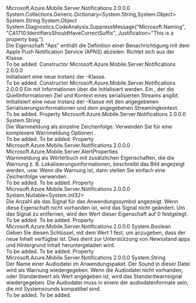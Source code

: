 <Type Name="ApsProperties" FullName="Microsoft.Azure.Mobile.Server.ApsProperties">
  <TypeSignature Language="C#" Value="public class ApsProperties : System.Collections.Generic.Dictionary&lt;string,object&gt;" />
  <TypeSignature Language="ILAsm" Value=".class public auto ansi serializable beforefieldinit ApsProperties extends System.Collections.Generic.Dictionary`2&lt;string, object&gt;" />
  <TypeSignature Language="DocId" Value="T:Microsoft.Azure.Mobile.Server.ApsProperties" />
  <TypeSignature Language="VB.NET" Value="Public Class ApsProperties&#xA;Inherits Dictionary(Of String, Object)" />
  <TypeSignature Language="F#" Value="type ApsProperties = class&#xA;    inherit Dictionary&lt;string, obj&gt;" />
  <AssemblyInfo>
    <AssemblyName>Microsoft.Azure.Mobile.Server.Notifications</AssemblyName>
    <AssemblyVersion>2.0.0.0</AssemblyVersion>
  </AssemblyInfo>
  <Base>
    <BaseTypeName>System.Collections.Generic.Dictionary&lt;System.String,System.Object&gt;</BaseTypeName>
    <BaseTypeArguments>
      <BaseTypeArgument TypeParamName="!0">System.String</BaseTypeArgument>
      <BaseTypeArgument TypeParamName="!1">System.Object</BaseTypeArgument>
    </BaseTypeArguments>
  </Base>
  <Interfaces />
  <Attributes>
    <Attribute>
      <AttributeName>System.Diagnostics.CodeAnalysis.SuppressMessage("Microsoft.Naming", "CA1710:IdentifiersShouldHaveCorrectSuffix", Justification="This is a property bag.")</AttributeName>
    </Attribute>
  </Attributes>
  <Docs>
    <summary>
            Die Eigenschaft "Aps" enthält die Definition einer Benachrichtigung mit dem Apple Push Notification Service (APNS) abzielen. Richtet sich aus der <see cref="T:Microsoft.Azure.Mobile.Server.ApplePushMessage" /> Klasse.
            </summary>
    <remarks>To be added.</remarks>
  </Docs>
  <Members>
    <Member MemberName=".ctor">
      <MemberSignature Language="C#" Value="public ApsProperties ();" />
      <MemberSignature Language="ILAsm" Value=".method public hidebysig specialname rtspecialname instance void .ctor() cil managed" />
      <MemberSignature Language="DocId" Value="M:Microsoft.Azure.Mobile.Server.ApsProperties.#ctor" />
      <MemberSignature Language="VB.NET" Value="Public Sub New ()" />
      <MemberType>Constructor</MemberType>
      <AssemblyInfo>
        <AssemblyName>Microsoft.Azure.Mobile.Server.Notifications</AssemblyName>
        <AssemblyVersion>2.0.0.0</AssemblyVersion>
      </AssemblyInfo>
      <Parameters />
      <Docs>
        <summary>
            Initialisiert eine neue Instanz der <see cref="T:Microsoft.Azure.Mobile.Server.ApsProperties" />-Klasse.
            </summary>
        <remarks>To be added.</remarks>
      </Docs>
    </Member>
    <Member MemberName=".ctor">
      <MemberSignature Language="C#" Value="protected ApsProperties (System.Runtime.Serialization.SerializationInfo info, System.Runtime.Serialization.StreamingContext context);" />
      <MemberSignature Language="ILAsm" Value=".method familyhidebysig specialname rtspecialname instance void .ctor(class System.Runtime.Serialization.SerializationInfo info, valuetype System.Runtime.Serialization.StreamingContext context) cil managed" />
      <MemberSignature Language="DocId" Value="M:Microsoft.Azure.Mobile.Server.ApsProperties.#ctor(System.Runtime.Serialization.SerializationInfo,System.Runtime.Serialization.StreamingContext)" />
      <MemberSignature Language="VB.NET" Value="Protected Sub New (info As SerializationInfo, context As StreamingContext)" />
      <MemberSignature Language="F#" Value="new Microsoft.Azure.Mobile.Server.ApsProperties : System.Runtime.Serialization.SerializationInfo * System.Runtime.Serialization.StreamingContext -&gt; Microsoft.Azure.Mobile.Server.ApsProperties" Usage="new Microsoft.Azure.Mobile.Server.ApsProperties (info, context)" />
      <MemberType>Constructor</MemberType>
      <AssemblyInfo>
        <AssemblyName>Microsoft.Azure.Mobile.Server.Notifications</AssemblyName>
        <AssemblyVersion>2.0.0.0</AssemblyVersion>
      </AssemblyInfo>
      <Parameters>
        <Parameter Name="info" Type="System.Runtime.Serialization.SerializationInfo" />
        <Parameter Name="context" Type="System.Runtime.Serialization.StreamingContext" />
      </Parameters>
      <Docs>
        <param name="info">Ein <see cref="T:System.Runtime.Serialization.SerializationInfo" /> mit Informationen über die <see cref="T:Microsoft.Azure.Mobile.Server.ApsProperties" /> initialisiert werden.</param>
        <param name="context">Ein <see cref="T:System.Runtime.Serialization.StreamingContext" /> , der die Quellinformationen Ziel und Kontext eines serialisierten Streams angibt.</param>
        <summary>
            Initialisiert eine neue Instanz der <see cref="T:Microsoft.Azure.Mobile.Server.ApsProperties" />-Klasse mit den angegebenen Serialisierungsinformationen und dem angegebenen Streamingkontext.
            </summary>
        <remarks>To be added.</remarks>
      </Docs>
    </Member>
    <Member MemberName="Alert">
      <MemberSignature Language="C#" Value="public string Alert { get; set; }" />
      <MemberSignature Language="ILAsm" Value=".property instance string Alert" />
      <MemberSignature Language="DocId" Value="P:Microsoft.Azure.Mobile.Server.ApsProperties.Alert" />
      <MemberSignature Language="VB.NET" Value="Public Property Alert As String" />
      <MemberSignature Language="F#" Value="member this.Alert : string with get, set" Usage="Microsoft.Azure.Mobile.Server.ApsProperties.Alert" />
      <MemberType>Property</MemberType>
      <AssemblyInfo>
        <AssemblyName>Microsoft.Azure.Mobile.Server.Notifications</AssemblyName>
        <AssemblyVersion>2.0.0.0</AssemblyVersion>
      </AssemblyInfo>
      <ReturnValue>
        <ReturnType>System.String</ReturnType>
      </ReturnValue>
      <Docs>
        <summary>
            Die Warnmeldung als einzelne Zeichenfolge. Verwenden Sie für eine komplexere Warnmeldung Optionen <see cref="M:AlertProperties" />.
            </summary>
        <value>To be added.</value>
        <remarks>To be added.</remarks>
      </Docs>
    </Member>
    <Member MemberName="AlertProperties">
      <MemberSignature Language="C#" Value="public Microsoft.Azure.Mobile.Server.AlertProperties AlertProperties { get; }" />
      <MemberSignature Language="ILAsm" Value=".property instance class Microsoft.Azure.Mobile.Server.AlertProperties AlertProperties" />
      <MemberSignature Language="DocId" Value="P:Microsoft.Azure.Mobile.Server.ApsProperties.AlertProperties" />
      <MemberSignature Language="VB.NET" Value="Public ReadOnly Property AlertProperties As AlertProperties" />
      <MemberSignature Language="F#" Value="member this.AlertProperties : Microsoft.Azure.Mobile.Server.AlertProperties" Usage="Microsoft.Azure.Mobile.Server.ApsProperties.AlertProperties" />
      <MemberType>Property</MemberType>
      <AssemblyInfo>
        <AssemblyName>Microsoft.Azure.Mobile.Server.Notifications</AssemblyName>
        <AssemblyVersion>2.0.0.0</AssemblyVersion>
      </AssemblyInfo>
      <ReturnValue>
        <ReturnType>Microsoft.Azure.Mobile.Server.AlertProperties</ReturnType>
      </ReturnValue>
      <Docs>
        <summary>
            Warnmeldung als Wörterbuch mit zusätzlichen Eigenschaften, die die Warnung z. B. Lokalisierungsinformationen, beschreibt das Bild angezeigt werden, usw. Wenn die Warnung ist, dann stellen Sie einfach eine Zeichenfolge verwenden <see cref="M:Alert" />.
            </summary>
        <value>To be added.</value>
        <remarks>To be added.</remarks>
      </Docs>
    </Member>
    <Member MemberName="Badge">
      <MemberSignature Language="C#" Value="public Nullable&lt;int&gt; Badge { get; set; }" />
      <MemberSignature Language="ILAsm" Value=".property instance valuetype System.Nullable`1&lt;int32&gt; Badge" />
      <MemberSignature Language="DocId" Value="P:Microsoft.Azure.Mobile.Server.ApsProperties.Badge" />
      <MemberSignature Language="VB.NET" Value="Public Property Badge As Nullable(Of Integer)" />
      <MemberSignature Language="F#" Value="member this.Badge : Nullable&lt;int&gt; with get, set" Usage="Microsoft.Azure.Mobile.Server.ApsProperties.Badge" />
      <MemberType>Property</MemberType>
      <AssemblyInfo>
        <AssemblyName>Microsoft.Azure.Mobile.Server.Notifications</AssemblyName>
        <AssemblyVersion>2.0.0.0</AssemblyVersion>
      </AssemblyInfo>
      <ReturnValue>
        <ReturnType>System.Nullable&lt;System.Int32&gt;</ReturnType>
      </ReturnValue>
      <Docs>
        <summary>
            Die Anzahl als das Signal für das Anwendungssymbol angezeigt. Wenn diese Eigenschaft nicht vorhanden ist, wird das Signal nicht geändert. Um das Signal zu entfernen, wird den Wert dieser Eigenschaft auf 0 festgelegt.
            </summary>
        <value>To be added.</value>
        <remarks>To be added.</remarks>
      </Docs>
    </Member>
    <Member MemberName="ContentAvailable">
      <MemberSignature Language="C#" Value="public bool ContentAvailable { get; set; }" />
      <MemberSignature Language="ILAsm" Value=".property instance bool ContentAvailable" />
      <MemberSignature Language="DocId" Value="P:Microsoft.Azure.Mobile.Server.ApsProperties.ContentAvailable" />
      <MemberSignature Language="VB.NET" Value="Public Property ContentAvailable As Boolean" />
      <MemberSignature Language="F#" Value="member this.ContentAvailable : bool with get, set" Usage="Microsoft.Azure.Mobile.Server.ApsProperties.ContentAvailable" />
      <MemberType>Property</MemberType>
      <AssemblyInfo>
        <AssemblyName>Microsoft.Azure.Mobile.Server.Notifications</AssemblyName>
        <AssemblyVersion>2.0.0.0</AssemblyVersion>
      </AssemblyInfo>
      <ReturnValue>
        <ReturnType>System.Boolean</ReturnType>
      </ReturnValue>
      <Docs>
        <summary>
            Geben Sie diesen Schlüssel, mit dem Wert 1 fest, um anzugeben, dass der neue Inhalt verfügbar ist. Dies dient zur Unterstützung von Newsstand apps und Hintergrund Inhalt heruntergeladen wird.
            </summary>
        <value>To be added.</value>
        <remarks>To be added.</remarks>
      </Docs>
    </Member>
    <Member MemberName="Sound">
      <MemberSignature Language="C#" Value="public string Sound { get; set; }" />
      <MemberSignature Language="ILAsm" Value=".property instance string Sound" />
      <MemberSignature Language="DocId" Value="P:Microsoft.Azure.Mobile.Server.ApsProperties.Sound" />
      <MemberSignature Language="VB.NET" Value="Public Property Sound As String" />
      <MemberSignature Language="F#" Value="member this.Sound : string with get, set" Usage="Microsoft.Azure.Mobile.Server.ApsProperties.Sound" />
      <MemberType>Property</MemberType>
      <AssemblyInfo>
        <AssemblyName>Microsoft.Azure.Mobile.Server.Notifications</AssemblyName>
        <AssemblyVersion>2.0.0.0</AssemblyVersion>
      </AssemblyInfo>
      <ReturnValue>
        <ReturnType>System.String</ReturnType>
      </ReturnValue>
      <Docs>
        <summary>
            Der Name einer Audiodatei im Anwendungspaket. Der Sound in dieser Datei wird als Warnung wiedergegeben. Wenn die Audiodatei nicht vorhanden, oder Standardwert als Wert angegeben ist, wird das Standardwarnsignal wiedergegeben. Die Audiodatei muss in einem der audiodatenformate sein, die mit Systemsounds kompatibel sind. 
            </summary>
        <value>To be added.</value>
        <remarks>To be added.</remarks>
      </Docs>
    </Member>
  </Members>
</Type>
